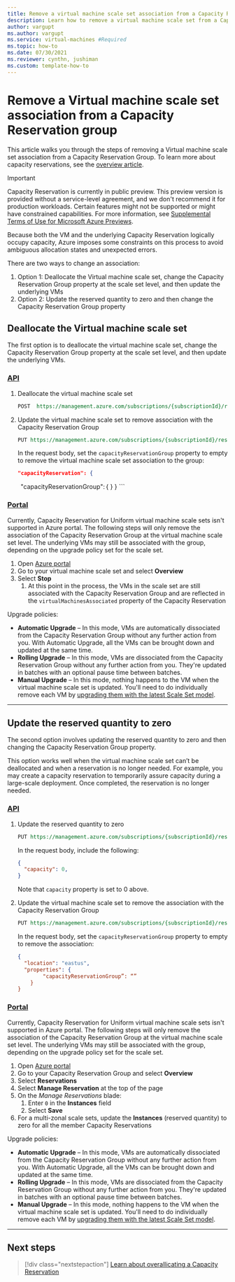 ```yaml
---
title: Remove a virtual machine scale set association from a Capacity Reservation group (preview)
description: Learn how to remove a virtual machine scale set from a Capacity Reservation group.
author: vargupt
ms.author: vargupt
ms.service: virtual-machines #Required
ms.topic: how-to
ms.date: 07/30/2021
ms.reviewer: cynthn, jushiman
ms.custom: template-how-to
---
```


# Remove a Virtual machine scale set association from a Capacity Reservation group 

This article walks you through the steps of removing a Virtual machine scale set association from a Capacity Reservation Group. To learn more about capacity reservations, see the [overview article](capacity-reservation-overview.md). 

> [!IMPORTANT]
> Capacity Reservation is currently in public preview.
> This preview version is provided without a service-level agreement, and we don't recommend it for production workloads. Certain features might not be supported or might have constrained capabilities. 
> For more information, see [Supplemental Terms of Use for Microsoft Azure Previews](https://azure.microsoft.com/support/legal/preview-supplemental-terms/).

Because both the VM and the underlying Capacity Reservation logically occupy capacity, Azure imposes some constraints on this process to avoid ambiguous allocation states and unexpected errors.  

There are two ways to change an association: 
1. Option 1: Deallocate the Virtual machine scale set, change the Capacity Reservation Group property at the scale set level, and then update the underlying VMs
1. Option 2: Update the reserved quantity to zero and then change the Capacity Reservation Group property


## Deallocate the Virtual machine scale set

The first option is to deallocate the virtual machine scale set, change the Capacity Reservation Group property at the scale set level, and then update the underlying VMs. 

### [API](#tab/api)

1. Deallocate the virtual machine scale set

    ```rest
    POST  https://management.azure.com/subscriptions/{subscriptionId}/resourceGroups/{resourceGroupName}/providers/Microsoft.Compute/virtualMachineScaleSets/{VMScaleSetName}/deallocate?api-version=2021-04-01
    ```

1. Update the virtual machine scale set to remove association with the Capacity Reservation Group
    
    ```rest
    PUT https://management.azure.com/subscriptions/{subscriptionId}/resourceGroups/{resourceGroupName}/providers/Microsoft.Compute/virtualMachineScaleSets/{VMScaleSetName}/update?api-version=2021-04-01
    ```
    In the request body, set the `capacityReservationGroup` property to empty to remove the virtual machine scale set association to the group:

    ```json
    "capacityReservation": { 
            "capacityReservationGroup": {
            } 
    } 
    ```

### [Portal](#tab/portal)

<!-- no images necessary if steps are straightforward --> 

Currently, Capacity Reservation for Uniform virtual machine scale sets isn't supported in Azure portal. The following steps will only remove the association of the Capacity Reservation Group at the virtual machine scale set level. The underlying VMs may still be associated with the group, depending on the upgrade policy set for the scale set. 

1. Open [Azure portal](https://portal.azure.com)
1. Go to your virtual machine scale set and select **Overview**
1. Select **Stop** 
    1. At this point in the process, the VMs in the scale set are still associated with the Capacity Reservation Group and are reflected in the `virtualMachinesAssociated` property of the Capacity Reservation 

Upgrade policies: 
- **Automatic Upgrade** – In this mode, VMs are automatically dissociated from the Capacity Reservation Group without any further action from you. With Automatic Upgrade, all the VMs can be brought down and updated at the same time.   
- **Rolling Upgrade** – In this mode, VMs are dissociated from the Capacity Reservation Group without any further action from you. They're updated in batches with an optional pause time between batches. 
- **Manual Upgrade** – In this mode, nothing happens to the VM when the virtual machine scale set is updated. You'll need to do individually remove each VM by [upgrading them with the latest Scale Set model](../virtual-machine-scale-sets/virtual-machine-scale-sets-upgrade-scale-set.md).

--- 
<!-- The three dashes above show that your section of tabbed content is complete. Don't remove them :) -->


## Update the reserved quantity to zero 

The second option involves updating the reserved quantity to zero and then changing the Capacity Reservation Group property.

This option works well when the virtual machine scale set can’t be deallocated and when a reservation is no longer needed. For example, you may create a capacity reservation to temporarily assure capacity during a large-scale deployment. Once completed, the reservation is no longer needed. 

### [API](#tab/api)

1. Update the reserved quantity to zero 

    ```rest
    PUT https://management.azure.com/subscriptions/{subscriptionId}/resourceGroups/{resourceGroupName}/providers/Microsoft.Compute/CapacityReservationGroups/{CapacityReservationGroupName}/CapacityReservations/{CapacityReservationName}?api-version=2021-04-01
    ```

    In the request body, include the following:
    
    ```json
    { 
      "capacity": 0, 
    } 
    ```
    
    Note that `capacity` property is set to 0 above.

1. Update the virtual machine scale set to remove the association with the Capacity Reservation Group

    ```rest
    PUT https://management.azure.com/subscriptions/{subscriptionId}/resourceGroups/{resourceGroupName}/providers/Microsoft.Compute/virtualMachineScaleSets/{VMScaleSetName}/update?api-version=2021-04-01
    ```

    In the request body, set the `capacityReservationGroup` property to empty to remove the association:
    
    ```json
    { 
      "location": "eastus", 
      "properties": { 
            "capacityReservationGroup”: “” 
        } 
    } 
    ```

### [Portal](#tab/portal)

<!-- no images necessary if steps are straightforward --> 

Currently, Capacity Reservation for Uniform virtual machine scale sets isn't supported in Azure portal. The following steps will only remove the association of the Capacity Reservation Group at the virtual machine scale set level. The underlying VMs may still be associated with the group, depending on the upgrade policy set for the scale set.

1. Open [Azure portal](https://portal.azure.com)
1. Go to your Capacity Reservation Group and select **Overview**
1. Select **Reservations** 
1. Select **Manage Reservation** at the top of the page 
1. On the *Manage Reservations* blade:
    1. Enter `0` in the **Instances** field
    1. Select **Save** 
1. For a multi-zonal scale sets, update the **Instances** (reserved quantity) to zero for all the member Capacity Reservations

Upgrade policies: 
- **Automatic Upgrade** – In this mode, VMs are automatically dissociated from the Capacity Reservation Group without any further action from you. With Automatic Upgrade, all the VMs can be brought down and updated at the same time.   
- **Rolling Upgrade** – In this mode, VMs are dissociated from the Capacity Reservation Group without any further action from you. They're updated in batches with an optional pause time between batches. 
- **Manual Upgrade** – In this mode, nothing happens to the VM when the virtual machine scale set is updated. You'll need to do individually remove each VM by [upgrading them with the latest Scale Set model](../virtual-machine-scale-sets/virtual-machine-scale-sets-upgrade-scale-set.md).

--- 
<!-- The three dashes above show that your section of tabbed content is complete. Don't remove them :) -->


## Next steps

> [!div class="nextstepaction"]
> [Learn about overallicating a Capacity Reservation](capacity-reservation-overallocate.md)